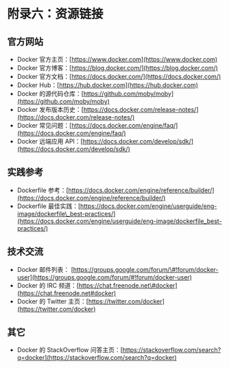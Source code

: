 # 附录六：资源链接

## 官方网站

* Docker 官方主页：[https://www.docker.com](https://www.docker.com)
* Docker 官方博客：[https://blog.docker.com/](https://blog.docker.com/)
* Docker 官方文档：[https://docs.docker.com/](https://docs.docker.com/)
* Docker Hub：[https://hub.docker.com](https://hub.docker.com)
* Docker 的源代码仓库：[https://github.com/moby/moby](https://github.com/moby/moby)
* Docker 发布版本历史：[https://docs.docker.com/release-notes/](https://docs.docker.com/release-notes/)
* Docker 常见问题：[https://docs.docker.com/engine/faq/](https://docs.docker.com/engine/faq/)
* Docker 远端应用 API：[https://docs.docker.com/develop/sdk/](https://docs.docker.com/develop/sdk/)

## 实践参考

* Dockerfile 参考：[https://docs.docker.com/engine/reference/builder/](https://docs.docker.com/engine/reference/builder/)
* Dockerfile 最佳实践：[https://docs.docker.com/engine/userguide/eng-image/dockerfile\_best-practices/](https://docs.docker.com/engine/userguide/eng-image/dockerfile_best-practices/)

## 技术交流

* Docker 邮件列表： [https://groups.google.com/forum/\#!forum/docker-user](https://groups.google.com/forum/#!forum/docker-user)
* Docker 的 IRC 频道：[https://chat.freenode.net\#docker](https://chat.freenode.net#docker)
* Docker 的 Twitter 主页：[https://twitter.com/docker](https://twitter.com/docker)

## 其它

* Docker 的 StackOverflow 问答主页：[https://stackoverflow.com/search?q=docker](https://stackoverflow.com/search?q=docker)

